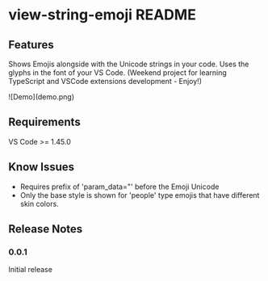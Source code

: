 # view-string-emoji README

## Features

Shows Emojis alongside with the Unicode strings in your code. Uses the glyphs in the font of your VS Code.
(Weekend project for learning TypeScript and VSCode extensions development - Enjoy!)

\!\[Demo\]\(demo.png\)

## Requirements

VS Code >= 1.45.0

## Know Issues

 - Requires prefix of 'param_data="' before the Emoji Unicode
 - Only the base style is shown for 'people' type emojis that have different skin colors.

## Release Notes

### 0.0.1

Initial release